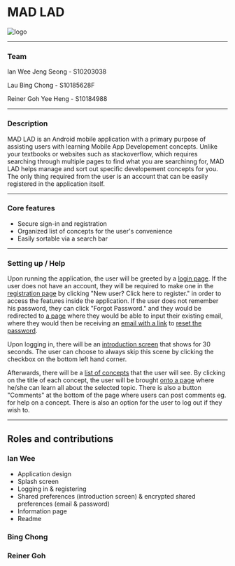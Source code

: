 # MAD LAD
![logo](https://github.com/Reiner-Goh/MAD-assignment-2021/blob/main/app/src/main/res/mipmap-xxxhdpi/ic_launcher.png?raw=true)

---

### Team

Ian Wee Jeng Seong - S10203038

Lau Bing Chong - S10185628F

Reiner Goh Yee Heng - S10184988

---

### Description

MAD LAD is an Android mobile application with a primary purpose of assisting users with learning Mobile App Developement concepts. Unlike your textbooks or websites such as stackoverflow, which requires searching through multiple pages to find what you are searchinng for, MAD LAD helps manage and sort out specific developement concepts for you. The only thing required from the user is an account that can be easily registered in the application itself.

---

### Core features

- Secure sign-in and registration
- Organized list of concepts for the user's convenience
- Easily sortable via a search bar

---

### Setting up / Help

Upon running the application, the user will be greeted by a [login page](https://i.imgur.com/b2qck9m.png). If the user does not have an account, they will be required to make one in the [registration page](https://i.imgur.com/SxMlXu9.png) by clicking "New user? Click here to register." in order to access the features inside the application. If the user does not remember his password, they can click "Forgot Password." and they would be redirected to [a page](https://i.imgur.com/Jh4wvC1.png) where they would be able to input their existing email, where they would then be receiving an [email with a link](https://i.imgur.com/VaYZSgE.png) to [reset the password](https://i.imgur.com/EBaWOYr.png).

Upon logging in, there will be an [introduction screen](https://i.imgur.com/UPGYtP0.png) that shows for 30 seconds. The user can choose to always skip this scene by clicking the checkbox on the bottom left hand corner.

Afterwards, there will be a [list of concepts](https://i.imgur.com/sN7yj9g.png) that the user will see. By clicking on the title of each concept, the user will be brought [onto a page](https://i.imgur.com/gDYryie.png) where he/she can learn all about the selected topic. There is also a button "Comments" at the bottom of the page where users can post comments eg. for help on a concept. There is also an option for the user to log out if they wish to.

---

## Roles and contributions

### Ian Wee
- Application design
- Splash screen
- Logging in & registering
- Shared preferences (introduction screen) & encrypted shared preferences (email & password)
- Information page
- Readme


### Bing Chong

### Reiner Goh
